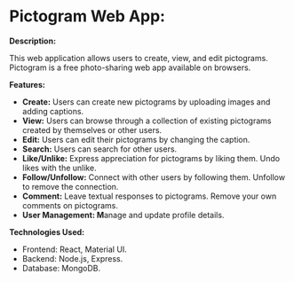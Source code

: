 # Pictogram Web App:

**Description:**

This web application allows users to create, view, and edit pictograms. Pictogram is a free photo-sharing web app available on browsers.

**Features:**

- **Create:** Users can create new pictograms by uploading images and adding captions.
- **View:** Users can browse through a collection of existing pictograms created by themselves or other users.
- **Edit:** Users can edit their pictograms by changing the caption.
- **Search:** Users can search for other users.
- **Like/Unlike:** Express appreciation for pictograms by liking them. Undo likes with the unlike.
- **Follow/Unfollow:** Connect with other users by following them. Unfollow to remove the connection.
- **Comment:** Leave textual responses to pictograms. Remove your own comments on pictograms.
- **User Management: M**anage and update profile details.

**Technologies Used:**

- Frontend: React, Material UI.
- Backend: Node.js, Express.
- Database: MongoDB.
